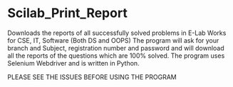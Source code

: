 # Scilab_Print_Report
Downloads the reports of all successfully solved problems in E-Lab
Works for CSE, IT, Software (Both DS and OOPS)
The program will ask for your branch and Subject, registration number and password and will download all the reports of the questions which are 100% solved.
The program uses Selenium Webdriver and is written in Python.

PLEASE SEE THE ISSUES BEFORE USING THE PROGRAM
